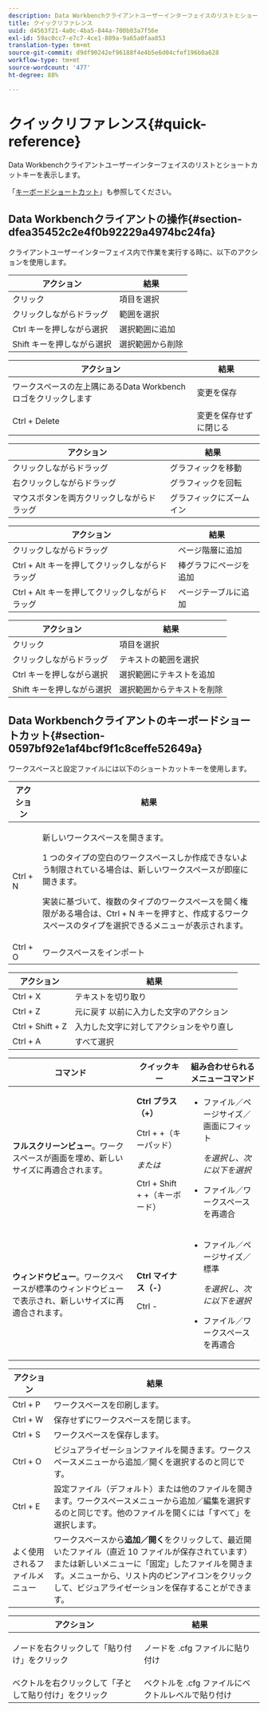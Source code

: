 ```yaml
---
description: Data Workbenchクライアントユーザーインターフェイスのリストとショートカットキーを表示します。
title: クイックリファレンス
uuid: d4563f21-4a0c-4ba5-844a-700b03a7f56e
exl-id: 59ac0cc7-e7c7-4ce1-889a-9a65a0faa853
translation-type: tm+mt
source-git-commit: d9df90242ef96188f4e4b5e6d04cfef196b0a628
workflow-type: tm+mt
source-wordcount: '477'
ht-degree: 88%

---
```


# クイックリファレンス{#quick-reference}

Data Workbenchクライアントユーザーインターフェイスのリストとショートカットキーを表示します。

「[キーボードショートカット](../../../home/c-get-started/c-vis/c-qk-ref.md#section-0597bf92e1af4bcf9f1c8ceffe52649a)」も参照してください。

## Data Workbenchクライアントの操作{#section-dfea35452c2e4f0b92229a4974bc24fa}

クライアントユーザーインターフェイス内で作業を実行する時に、以下のアクションを使用します。

| アクション | 結果 |
|---|---|
| クリック | 項目を選択 |
| クリックしながらドラッグ | 範囲を選択 |
| Ctrl キーを押しながら選択 | 選択範囲に追加 |
| Shift キーを押しながら選択 | 選択範囲から削除 |

<table id="table_468868B713E94F08BFF8F5C468F5100B"> 
 <thead> 
  <tr> 
   <th colname="col1" class="entry"> アクション </th> 
   <th colname="col2" class="entry"> 結果 </th> 
  </tr> 
 </thead>
 <tbody> 
  <tr> 
   <td colname="col1"> ワークスペースの左上隅にあるData Workbenchロゴをクリックします </td> 
   <td colname="col2"> <p>変更を保存 </p> </td> 
  </tr> 
  <tr> 
   <td colname="col1"> Ctrl + Delete </td> 
   <td colname="col2"> 変更を保存せずに閉じる </td> 
  </tr> 
 </tbody> 
</table>

| アクション | 結果 |
|---|---|
| クリックしながらドラッグ | グラフィックを移動 |
| 右クリックしながらドラッグ | グラフィックを回転 |
| マウスボタンを両方クリックしながらドラッグ | グラフィックにズームイン |

| アクション | 結果 |
|---|---|
| クリックしながらドラッグ | ページ階層に追加 |
| Ctrl + Alt キーを押してクリックしながらドラッグ | 棒グラフにページを追加 |
| Ctrl + Alt キーを押してクリックしながらドラッグ | ページテーブルに追加 |

| アクション | 結果 |
|---|---|
| クリック | 項目を選択 |
| クリックしながらドラッグ | テキストの範囲を選択 |
| Ctrl キーを押しながら選択 | 選択範囲にテキストを追加 |
| Shift キーを押しながら選択 | 選択範囲からテキストを削除 |

## Data Workbenchクライアントのキーボードショートカット{#section-0597bf92e1af4bcf9f1c8ceffe52649a}

ワークスペースと設定ファイルには以下のショートカットキーを使用します。

<table id="table_169AD5F75C92449FACEAC64660B4B50D"> 
 <thead> 
  <tr> 
   <th colname="col1" class="entry"> アクション </th> 
   <th colname="col2" class="entry"> 結果 </th> 
  </tr>
 </thead>
 <tbody> 
  <tr> 
   <td colname="col1"> Ctrl + N </td> 
   <td colname="col2"> <p>新しいワークスペースを開きます。 </p> <p>1 つのタイプの空白のワークスペースしか作成できないよう制限されている場合は、新しいワークスペースが即座に開きます。 </p> <p>実装に基づいて、複数のタイプのワークスペースを開く権限がある場合は、Ctrl + N キーを押すと、作成するワークスペースのタイプを選択できるメニューが表示されます。 </p> </td> 
  </tr> 
  <tr> 
   <td colname="col1"> Ctrl + O </td> 
   <td colname="col2"> ワークスペースをインポート </td> 
  </tr> 
 </tbody> 
</table>

| アクション | 結果 |
|---|---|
| Ctrl + X | テキストを切り取り |
| Ctrl + Z | 元に戻す 以前に入力した文字のアクション |
| Ctrl + Shift + Z | 入力した文字に対してアクションをやり直し |
| Ctrl + A | すべて選択 |

<table id="table_A01C514C99F043338D183A6839E03DEA"> 
 <thead> 
  <tr> 
   <th colname="col1" class="entry"> コマンド </th> 
   <th colname="col2" class="entry"> クイックキー </th> 
   <th colname="col3" class="entry"> 組み合わせられるメニューコマンド </th> 
  </tr>
 </thead>
 <tbody> 
  <tr> 
   <td colname="col1"><b>フルスクリーンビュー</b>。ワークスペースが画面を埋め、新しいサイズに再適合されます。 </td> 
   <td colname="col2"><b>Ctrl プラス（+）</b> <p>Ctrl + +（キーパッド） </p> <p><i>または</i> </p> <p>Ctrl + Shift + +（キーボード） </p> </td> 
   <td colname="col3"> 
    <ul id="ul_C7C731B894D946D9916F50806F015857"> 
     <li id="li_452B4C119B1A40038A408CFFC53653A9">ファイル／ページサイズ／画面にフィット <p><i>を選択し、次に以下を選択</i> </p> </li> 
     <li id="li_DE9B8B31B9F24A6AA68A1D0DB886B501">ファイル／ワークスペースを再適合 </li> 
    </ul> </td> 
  </tr> 
  <tr> 
   <td colname="col1"><b>ウィンドウビュー</b>。ワークスペースが標準のウィンドウビューで表示され、新しいサイズに再適合されます。 </td> 
   <td colname="col2"><b>Ctrl マイナス（-）</b> <p>Ctrl - </p> </td> 
   <td colname="col3"> 
    <ul id="ul_3474B9EFD69343C09BC84E485D896C28"> 
     <li id="li_820BAED76FF24A5785E6D89C5C692DD5">ファイル／ページサイズ／標準 <p><i>を選択し、次に以下を選択</i> </p> </li> 
     <li id="li_337789F282CE4C2C990C67B115782454">ファイル／ワークスペースを再適合 </li> 
    </ul> </td> 
  </tr> 
 </tbody> 
</table>

| アクション | 結果 |
|---|---|
| Ctrl + P | ワークスペースを印刷します。 |
| Ctrl + W | 保存せずにワークスペースを閉じます。 |
| Ctrl + S | ワークスペースを保存します。 |
| Ctrl + O | ビジュアライゼーションファイルを開きます。ワークスペースメニューから追加／開くを選択するのと同じです。 |
| Ctrl + E | 設定ファイル（デフォルト）または他のファイルを開きます。ワークスペースメニューから追加／編集を選択するのと同じです。他のファイルを開くには「すべて」を選択します。 |
| よく使用されるファイルメニュー | ワークスペースから&#x200B;**追加／開く**&#x200B;をクリックして、最近開いたファイル（直近 10 ファイルが保存されています）または新しいメニューに「固定」したファイルを開きます。メニューから、リスト内のピンアイコンをクリックして、ビジュアライゼーションを保存することができます。 |

<table id="table_99414A5999F94A2EAB2BBBA27EE487F5"> 
 <thead> 
  <tr> 
   <th colname="col1" class="entry"> アクション </th> 
   <th colname="col2" class="entry"> 結果 </th> 
  </tr>
 </thead>
 <tbody> 
  <tr> 
   <td colname="col1"> <p>ノードを右クリックして「<span class="uicontrol">貼り付け</span>」をクリック </p> </td> 
   <td colname="col2"> <p>ノードを <span class="filepath">.cfg</span> ファイルに貼り付け </p> </td> 
  </tr> 
  <tr> 
   <td colname="col1">ベクトルを右クリックして「<span class="uicontrol">子として貼り付け</span>」をクリック </td> 
   <td colname="col2">ベクトルを <span class="filepath">.cfg</span> ファイルにベクトルレベルで貼り付け </td> 
  </tr> 
 </tbody> 
</table>
